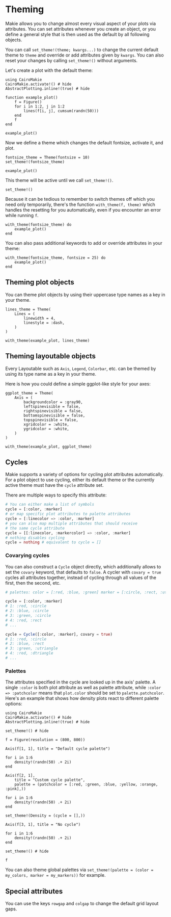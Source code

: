 # Theming

Makie allows you to change almost every visual aspect of your plots via attributes.
You can set attributes whenever you create an object, or you define a general style that is then used as the default by all following objects.

You can call `set_theme!(theme; kwargs...)` to change the current default theme to `theme` and override or add attributes given by `kwargs`.
You can also reset your changes by calling `set_theme!()` without arguments.

Let's create a plot with the default theme:

```@example 1
using CairoMakie
CairoMakie.activate!() # hide
AbstractPlotting.inline!(true) # hide

function example_plot()
    f = Figure()
    for i in 1:2, j in 1:2
        lines(f[i, j], cumsum(randn(50)))
    end
    f
end

example_plot()
```

Now we define a theme which changes the default fontsize, activate it, and plot.

```@example 1
fontsize_theme = Theme(fontsize = 10)
set_theme!(fontsize_theme)

example_plot()
```

This theme will be active until we call `set_theme!()`.

```@example 1
set_theme!()
```

Because it can be tedious to remember to switch themes off which you need only temporarily, there's the function `with_theme(f, theme)` which handles the resetting for you automatically, even if you encounter an error while running `f`.

```@example 1
with_theme(fontsize_theme) do
    example_plot()
end
```

You can also pass additional keywords to add or override attributes in your theme:

```@example 1
with_theme(fontsize_theme, fontsize = 25) do
    example_plot()
end
```

## Theming plot objects

You can theme plot objects by using their uppercase type names as a key in your theme.

```@example 1
lines_theme = Theme(
    Lines = (
        linewidth = 4,
        linestyle = :dash,
    )
)

with_theme(example_plot, lines_theme)
```

## Theming layoutable objects

Every Layoutable such as `Axis`, `Legend`, `Colorbar`, etc. can be themed by using its type name as a key in your theme.

Here is how you could define a simple ggplot-like style for your axes:

```@example 1
ggplot_theme = Theme(
    Axis = (
        backgroundcolor = :gray90,
        leftspinevisible = false,
        rightspinevisible = false,
        bottomspinevisible = false,
        topspinevisible = false,
        xgridcolor = :white,
        ygridcolor = :white,
    )
)

with_theme(example_plot, ggplot_theme)
```

## Cycles

Makie supports a variety of options for cycling plot attributes automatically.
For a plot object to use cycling, either its default theme or the currently active theme must have the `cycle` attribute set.

There are multiple ways to specify this attribute:

```julia
# You can either make a list of symbols
cycle = [:color, :marker]
# or map specific plot attributes to palette attributes
cycle = [:linecolor => :color, :marker]
# you can also map multiple attributes that should receive
# the same cycle attribute
cycle = [[:linecolor, :markercolor] => :color, :marker]
# nothing disables cycling
cycle = nothing # equivalent to cycle = []
```

### Covarying cycles

You can also construct a `Cycle` object directly, which additionally allows to set the `covary` keyword, that defaults to `false`. A cycler with `covary = true` cycles all attributes together, instead of cycling through all values of the first, then the second, etc.

```julia
# palettes: color = [:red, :blue, :green] marker = [:circle, :rect, :utriangle, :dtriangle]

cycle = [:color, :marker]
# 1: :red, :circle
# 2: :blue, :circle
# 3: :green, :circle
# 4: :red, :rect
# ...

cycle = Cycle([:color, :marker], covary = true)
# 1: :red, :circle
# 2: :blue, :rect
# 3: :green, :utriangle
# 4: :red, :dtriangle
# ...
```

### Palettes

The attributes specified in the cycle are looked up in the axis' palette.
A single `:color` is both plot attribute as well as palette attribute, while `:color => :patchcolor` means that `plot.color` should be set to `palette.patchcolor`.
Here's an example that shows how density plots react to different palette options:

```@example
using CairoMakie
CairoMakie.activate!() # hide
AbstractPlotting.inline!(true) # hide

set_theme!() # hide

f = Figure(resolution = (800, 800))

Axis(f[1, 1], title = "Default cycle palette")

for i in 1:6
    density!(randn(50) .+ 2i)
end

Axis(f[2, 1],
    title = "Custom cycle palette",
    palette = (patchcolor = [:red, :green, :blue, :yellow, :orange, :pink],))

for i in 1:6
    density!(randn(50) .+ 2i)
end

set_theme!(Density = (cycle = [],))

Axis(f[3, 1], title = "No cycle")

for i in 1:6
    density!(randn(50) .+ 2i)
end

set_theme!() # hide

f
```

You can also theme global palettes via `set_theme!(palette = (color = my_colors, marker = my_markers))` for example.

## Special attributes

You can use the keys `rowgap` and `colgap` to change the default grid layout gaps.
